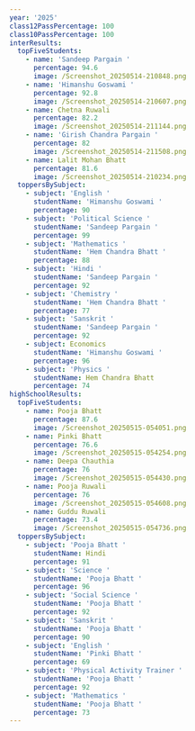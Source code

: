 ```yaml
---
year: '2025'
class12PassPercentage: 100
class10PassPercentage: 100
interResults:
  topFiveStudents:
    - name: 'Sandeep Pargain '
      percentage: 94.6
      image: /Screenshot_20250514-210848.png
    - name: 'Himanshu Goswami '
      percentage: 92.8
      image: /Screenshot_20250514-210607.png
    - name: Chetna Ruwali
      percentage: 82.2
      image: /Screenshot_20250514-211144.png
    - name: 'Girish Chandra Pargain '
      percentage: 82
      image: /Screenshot_20250514-211508.png
    - name: Lalit Mohan Bhatt
      percentage: 81.6
      image: /Screenshot_20250514-210234.png
  toppersBySubject:
    - subject: 'English '
      studentName: 'Himanshu Goswami '
      percentage: 90
    - subject: 'Political Science '
      studentName: 'Sandeep Pargain '
      percentage: 99
    - subject: 'Mathematics '
      studentName: 'Hem Chandra Bhatt '
      percentage: 88
    - subject: 'Hindi '
      studentName: 'Sandeep Pargain '
      percentage: 92
    - subject: 'Chemistry '
      studentName: 'Hem Chandra Bhatt '
      percentage: 77
    - subject: 'Sanskrit '
      studentName: 'Sandeep Pargain '
      percentage: 92
    - subject: Economics
      studentName: 'Himanshu Goswami '
      percentage: 96
    - subject: 'Physics '
      studentName: Hem Chandra Bhatt
      percentage: 74
highSchoolResults:
  topFiveStudents:
    - name: Pooja Bhatt
      percentage: 87.6
      image: /Screenshot_20250515-054051.png
    - name: Pinki Bhatt
      percentage: 76.6
      image: /Screenshot_20250515-054254.png
    - name: Deepa Chauthia
      percentage: 76
      image: /Screenshot_20250515-054430.png
    - name: Pooja Ruwali
      percentage: 76
      image: /Screenshot_20250515-054608.png
    - name: Guddu Ruwali
      percentage: 73.4
      image: /Screenshot_20250515-054736.png
  toppersBySubject:
    - subject: 'Pooja Bhatt '
      studentName: Hindi
      percentage: 91
    - subject: 'Science '
      studentName: 'Pooja Bhatt '
      percentage: 96
    - subject: 'Social Science '
      studentName: 'Pooja Bhatt '
      percentage: 92
    - subject: 'Sanskrit '
      studentName: 'Pooja Bhatt '
      percentage: 90
    - subject: 'English '
      studentName: 'Pinki Bhatt '
      percentage: 69
    - subject: 'Physical Activity Trainer '
      studentName: 'Pooja Bhatt '
      percentage: 92
    - subject: 'Mathematics '
      studentName: 'Pooja Bhatt '
      percentage: 73
---
```


